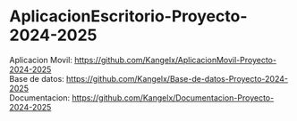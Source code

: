 # AplicacionEscritorio-Proyecto-2024-2025

Aplicacion Movil: https://github.com/Kangelx/AplicacionMovil-Proyecto-2024-2025  
Base de datos: https://github.com/Kangelx/Base-de-datos-Proyecto-2024-2025  
Documentacion: https://github.com/Kangelx/Documentacion-Proyecto-2024-2025  
